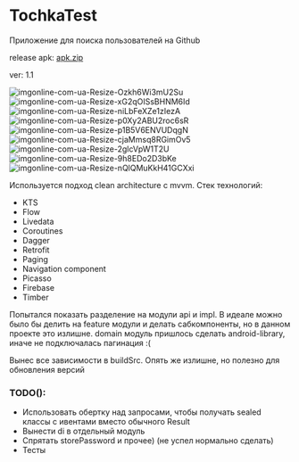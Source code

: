 ﻿# TochkaTest
 
Приложение для поиска пользователей на Github

release apk:  [apk.zip](https://github.com/UV1L/TochkaTest/files/8505272/apk.zip)


ver: 1.1

![imgonline-com-ua-Resize-Ozkh6Wi3mU2Su](https://user-images.githubusercontent.com/50074365/163735636-c4279d30-194b-4d27-a8d9-b0cba4e639e4.jpg)
![imgonline-com-ua-Resize-xG2qOISsBHNM6Id](https://user-images.githubusercontent.com/50074365/163735637-10a04dd7-49ca-4f5c-b0e3-52f45916ee9d.jpg)
![imgonline-com-ua-Resize-niLbFeXZe1zIezA](https://user-images.githubusercontent.com/50074365/163735638-57dd3443-c866-4120-8a7d-790b15c1c41a.jpg)
![imgonline-com-ua-Resize-p0Xy2ABU2roc6sR](https://user-images.githubusercontent.com/50074365/163735639-b789ccaf-6731-4b4a-84eb-3dbef3a380a9.jpg)
![imgonline-com-ua-Resize-p1B5V6ENVUDqgN](https://user-images.githubusercontent.com/50074365/163768378-c4ecb840-63d1-4711-bd62-4bcfe0afef31.jpg)
![imgonline-com-ua-Resize-cjaMmsq8RGimOv5](https://user-images.githubusercontent.com/50074365/163768395-86feb9c2-3b5b-4945-8c36-54334d2bd05f.jpg)
![imgonline-com-ua-Resize-2glcVpW1T2U](https://user-images.githubusercontent.com/50074365/163735641-b582c682-041a-4bc0-8c7f-d8b68596eb5b.jpg)
![imgonline-com-ua-Resize-9h8EDo2D3bKe](https://user-images.githubusercontent.com/50074365/163735644-db6baf79-9147-4625-8820-5fc6bb1faefa.jpg)
![imgonline-com-ua-Resize-nQlQMuKkH41GCXxi](https://user-images.githubusercontent.com/50074365/163735779-59dd669e-1420-4cbd-8db4-029a0344364a.jpg)

Используется подход clean architecture с mvvm. 
Стек технологий:
* KTS
* Flow
* Livedata
* Coroutines
* Dagger
* Retrofit
* Paging
* Navigation component
* Picasso
* Firebase
* Timber

Попытался показать разделение на модули api и impl. В идеале можно было бы делить на feature модули и делать сабкомпоненты, но в данном проекте это излишне.
domain модуль пришлось сделать android-library, иначе не подключалась пагинация :(

Вынес все зависимости в buildSrc. Опять же излишне, но полезно для обновления версий

### TODO():
* Использовать обертку над запросами, чтобы получать sealed классы с ивентами вместо обычного Result
* Вынести di в отдельный модуль
* Спрятать storePassword и прочее) (не успел нормально сделать)
* Тесты
